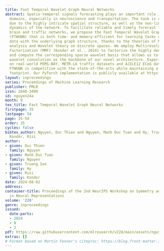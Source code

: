 ```yaml
---
title: Fast Temporal Wavelet Graph Neural Networks
abstract: Spatio-temporal signals forecasting plays an important role in numerous
  domains, especially in neuroscience and transportation. The task is challenging
  due to the highly intricate spatial structure, as well as the non-linear temporal
  dynamics of the network. To facilitate reliable and timely forecast for the human
  brain and traffic networks, we propose the Fast Temporal Wavelet Graph Neural Networks
  (FTWGNN) that is both time- and memory-efficient for learning tasks on timeseries
  data with the underlying graph structure, thanks to the theories of Multiresolution
  analysis and Wavelet theory on discrete spaces. We employ Multiresolution Matrix
  Factorization (MMF) (Kondor et al., 2014) to factorize the highly dense graph structure
  and compute the corresponding sparse wavelet basis that allows us to construct fast
  wavelet convolution as the backbone of our novel architecture. Experimental results
  on real-world PEMS-BAY, METR-LA traffic datasets and AJILE12 ECoG dataset show that
  FTWGNN is competitive with the state-of-the-arts while maintaining a low computational
  footprint. Our PyTorch implementation is publicly available at https://github.com/HySonLab/TWGNN
layout: inproceedings
series: Proceedings of Machine Learning Research
publisher: PMLR
issn: 2640-3498
id: nguyen24a
month: 0
tex_title: Fast Temporal Wavelet Graph Neural Networks
firstpage: 35
lastpage: 54
page: 35-54
order: 35
cycles: false
bibtex_author: Nguyen, Duc Thien and Nguyen, Manh Duc Tuan and Hy, Truong Son and
  Kondor, Risi
author:
- given: Duc Thien
  family: Nguyen
- given: Manh Duc Tuan
  family: Nguyen
- given: Truong Son
  family: Hy
- given: Risi
  family: Kondor
date: 2024-08-02
address:
container-title: Proceedings of the 2nd NeurIPS Workshop on Symmetry and Geometry
  in Neural Representations
volume: '228'
genre: inproceedings
issued:
  date-parts:
  - 2024
  - 8
  - 2
pdf: https://raw.githubusercontent.com/mlresearch/v228/main/assets/nguyen24a/nguyen24a.pdf
extras: []
# Format based on Martin Fenner's citeproc: https://blog.front-matter.io/posts/citeproc-yaml-for-bibliographies/
---
```

